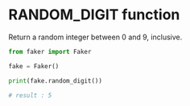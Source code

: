 # **RANDOM_DIGIT** function

Return a random integer between 0 and 9, inclusive.

```py
from faker import Faker

fake = Faker()

print(fake.random_digit())

# result : 5
```
